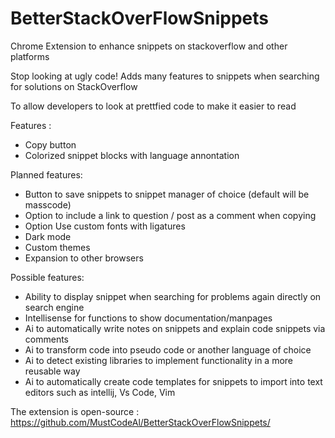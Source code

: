 # BetterStackOverFlowSnippets
Chrome Extension to enhance snippets on stackoverflow and other platforms

Stop looking at ugly code! Adds many features to snippets when searching for solutions on StackOverflow

To allow developers to look at prettfied code to make it easier to read 

Features : 
- Copy button
- Colorized snippet blocks with language annontation




Planned features:
- Button to save snippets to snippet manager of choice (default will be masscode)
- Option to include a link to question / post as a comment when copying
- Option Use custom fonts with ligatures
- Dark mode
- Custom themes
- Expansion to other browsers

Possible features:
- Ability to display snippet when searching for problems again directly on search engine
- Intellisense for functions to show documentation/manpages
- Ai to automatically write notes on snippets and explain code snippets via comments
- Ai to transform code into pseudo code or another language of choice
- Ai to detect existing libraries to implement functionality in a more reusable way
- Ai to automatically create code templates for snippets to import into text editors such as intellij, Vs Code, Vim

The extension is open-source : https://github.com/MustCodeAl/BetterStackOverFlowSnippets/
